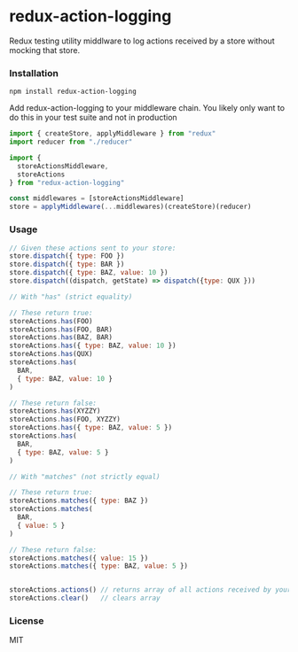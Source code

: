 # redux-action-logging

Redux testing utility middlware to log actions received by a store without mocking that store.

### Installation

`npm install redux-action-logging`

Add redux-action-logging to your middleware chain. You likely only want to do this in your test suite and not in production

```js
import { createStore, applyMiddleware } from "redux"
import reducer from "./reducer"

import {
  storeActionsMiddleware,
  storeActions
} from "redux-action-logging"

const middlewares = [storeActionsMiddleware]
store = applyMiddleware(...middlewares)(createStore)(reducer)
```

### Usage

```js
// Given these actions sent to your store:
store.dispatch({ type: FOO })
store.dispatch({ type: BAR })
store.dispatch({ type: BAZ, value: 10 })
store.dispatch((dispatch, getState) => dispatch({type: QUX }))

// With "has" (strict equality)

// These return true:
storeActions.has(FOO)
storeActions.has(FOO, BAR)
storeActions.has(BAZ, BAR)
storeActions.has({ type: BAZ, value: 10 })
storeActions.has(QUX)
storeActions.has(
  BAR,
  { type: BAZ, value: 10 }
)

// These return false:
storeActions.has(XYZZY)
storeActions.has(FOO, XYZZY)
storeActions.has({ type: BAZ, value: 5 })
storeActions.has(
  BAR,
  { type: BAZ, value: 5 }
)

// With "matches" (not strictly equal)

// These return true:
storeActions.matches({ type: BAZ })
storeActions.matches(
  BAR,
  { value: 5 }
)

// These return false:
storeActions.matches({ value: 15 })
storeActions.matches({ type: BAZ, value: 5 })


storeActions.actions() // returns array of all actions received by your store
storeActions.clear()   // clears array
```

### License

MIT
